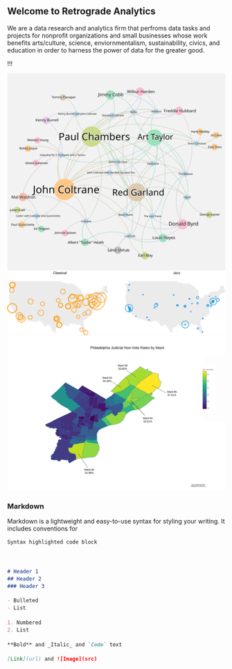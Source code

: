 ## Welcome to Retrograde Analytics

We are a data research and analytics firm that perfroms data tasks and projects for nonprofit organizations and small businesses whose work benefits arts/culture, science, enviornmentalism, sustainability, civics, and education in order to harness the power of data for the greater good.

!!!

<img src="images/Coltrane.svg" alt="click here" class="inline"/>

<a href="https://retrograde-analytics.github.io/Jazz-Funding/"> 
  <img src="national.svg" alt="click here" class="inline"/>
</a>




<a href="https://retrograde.shinyapps.io/Judges/">
  <img src="PHL JUDGES MAP (Top 5 Wards).svg" alt="click here" class="inline"/>
</a>

### Markdown

Markdown is a lightweight and easy-to-use syntax for styling your writing. It includes conventions for

```markdown
Syntax highlighted code block



# Header 1
## Header 2
### Header 3

- Bulleted
- List

1. Numbered
2. List

**Bold** and _Italic_ and `Code` text

[Link](url) and ![Image](src)
```


